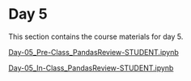 Day 5
=======================
This section contains the course materials for day 5.

[Day-05_Pre-Class_PandasReview-STUDENT.ipynb](../daily/Day-05/Day-05_Pre-Class_PandasReview-STUDENT.ipynb)

[Day-05_In-Class_PandasReview-STUDENT.ipynb](../daily/Day-05/Day-05_In-Class_PandasReview-STUDENT.ipynb)
